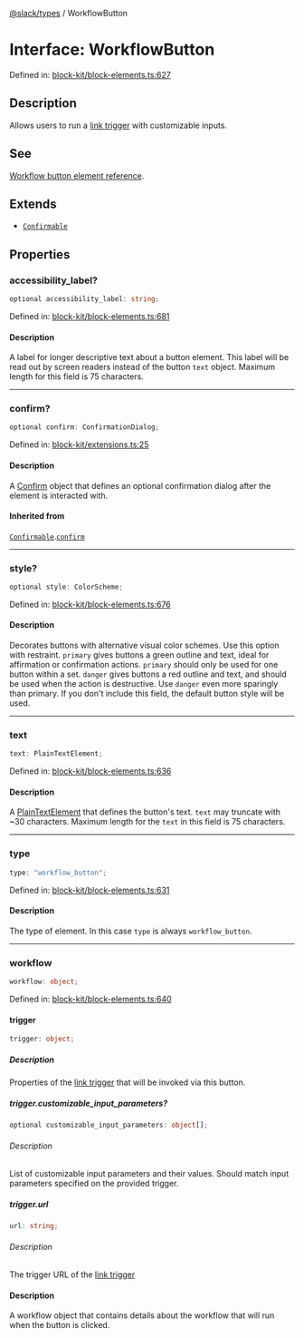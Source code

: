 [@slack/types](../index.md) / WorkflowButton

# Interface: WorkflowButton

Defined in: [block-kit/block-elements.ts:627](https://github.com/slackapi/node-slack-sdk/blob/main/packages/types/src/block-kit/block-elements.ts#L627)

## Description

Allows users to run a [link trigger](https://tools.slack.dev/deno-slack-sdk/guides/creating-link-triggers/#workflow_buttons) with customizable inputs.

## See

[Workflow button element reference](https://docs.slack.dev/reference/block-kit/block-elements/workflow-button-element).

## Extends

- [`Confirmable`](Confirmable.md)

## Properties

### accessibility\_label?

```ts
optional accessibility_label: string;
```

Defined in: [block-kit/block-elements.ts:681](https://github.com/slackapi/node-slack-sdk/blob/main/packages/types/src/block-kit/block-elements.ts#L681)

#### Description

A label for longer descriptive text about a button element. This label will be read out by screen
readers instead of the button `text` object. Maximum length for this field is 75 characters.

***

### confirm?

```ts
optional confirm: ConfirmationDialog;
```

Defined in: [block-kit/extensions.ts:25](https://github.com/slackapi/node-slack-sdk/blob/main/packages/types/src/block-kit/extensions.ts#L25)

#### Description

A [Confirm](Confirm.md) object that defines an optional confirmation dialog after the element is interacted
with.

#### Inherited from

[`Confirmable`](Confirmable.md).[`confirm`](Confirmable.md#confirm)

***

### style?

```ts
optional style: ColorScheme;
```

Defined in: [block-kit/block-elements.ts:676](https://github.com/slackapi/node-slack-sdk/blob/main/packages/types/src/block-kit/block-elements.ts#L676)

#### Description

Decorates buttons with alternative visual color schemes. Use this option with restraint.
`primary` gives buttons a green outline and text, ideal for affirmation or confirmation actions. `primary` should
only be used for one button within a set.
`danger` gives buttons a red outline and text, and should be used when the action is destructive. Use `danger` even
more sparingly than primary.
If you don't include this field, the default button style will be used.

***

### text

```ts
text: PlainTextElement;
```

Defined in: [block-kit/block-elements.ts:636](https://github.com/slackapi/node-slack-sdk/blob/main/packages/types/src/block-kit/block-elements.ts#L636)

#### Description

A [PlainTextElement](PlainTextElement.md) that defines the button's text. `text` may truncate with ~30 characters.
Maximum length for the `text` in this field is 75 characters.

***

### type

```ts
type: "workflow_button";
```

Defined in: [block-kit/block-elements.ts:631](https://github.com/slackapi/node-slack-sdk/blob/main/packages/types/src/block-kit/block-elements.ts#L631)

#### Description

The type of element. In this case `type` is always `workflow_button`.

***

### workflow

```ts
workflow: object;
```

Defined in: [block-kit/block-elements.ts:640](https://github.com/slackapi/node-slack-sdk/blob/main/packages/types/src/block-kit/block-elements.ts#L640)

#### trigger

```ts
trigger: object;
```

##### Description

Properties of the [link trigger](https://tools.slack.dev/deno-slack-sdk/guides/creating-link-triggers/#workflow_buttons)
that will be invoked via this button.

##### trigger.customizable\_input\_parameters?

```ts
optional customizable_input_parameters: object[];
```

###### Description

List of customizable input parameters and their values. Should match input parameters specified on
the provided trigger.

##### trigger.url

```ts
url: string;
```

###### Description

The trigger URL of the [link trigger](https://tools.slack.dev/deno-slack-sdk/guides/creating-link-triggers/#workflow_buttons)

#### Description

A workflow object that contains details about the workflow that will run when the button is clicked.
